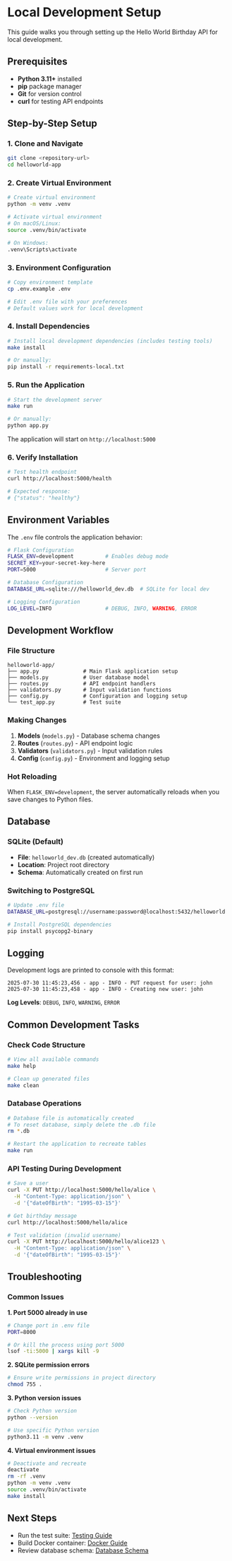 # Local Development Setup

This guide walks you through setting up the Hello World Birthday API for local development.

## Prerequisites

- **Python 3.11+** installed
- **pip** package manager
- **Git** for version control
- **curl** for testing API endpoints

## Step-by-Step Setup

### 1. Clone and Navigate
```bash
git clone <repository-url>
cd helloworld-app
```

### 2. Create Virtual Environment
```bash
# Create virtual environment
python -m venv .venv

# Activate virtual environment
# On macOS/Linux:
source .venv/bin/activate

# On Windows:
.venv\Scripts\activate
```

### 3. Environment Configuration
```bash
# Copy environment template
cp .env.example .env

# Edit .env file with your preferences
# Default values work for local development
```

### 4. Install Dependencies
```bash
# Install local development dependencies (includes testing tools)
make install

# Or manually:
pip install -r requirements-local.txt
```

### 5. Run the Application
```bash
# Start the development server
make run

# Or manually:
python app.py
```

The application will start on `http://localhost:5000`

### 6. Verify Installation
```bash
# Test health endpoint
curl http://localhost:5000/health

# Expected response:
# {"status": "healthy"}
```

## Environment Variables

The `.env` file controls the application behavior:

```bash
# Flask Configuration
FLASK_ENV=development          # Enables debug mode
SECRET_KEY=your-secret-key-here
PORT=5000                      # Server port

# Database Configuration
DATABASE_URL=sqlite:///helloworld_dev.db  # SQLite for local dev

# Logging Configuration
LOG_LEVEL=INFO                 # DEBUG, INFO, WARNING, ERROR
```

## Development Workflow

### File Structure
```
helloworld-app/
├── app.py              # Main Flask application setup
├── models.py           # User database model
├── routes.py           # API endpoint handlers  
├── validators.py       # Input validation functions
├── config.py           # Configuration and logging setup
└── test_app.py         # Test suite
```

### Making Changes

1. **Models** (`models.py`) - Database schema changes
2. **Routes** (`routes.py`) - API endpoint logic
3. **Validators** (`validators.py`) - Input validation rules
4. **Config** (`config.py`) - Environment and logging setup

### Hot Reloading

When `FLASK_ENV=development`, the server automatically reloads when you save changes to Python files.

## Database

### SQLite (Default)
- **File**: `helloworld_dev.db` (created automatically)
- **Location**: Project root directory
- **Schema**: Automatically created on first run

### Switching to PostgreSQL
```bash
# Update .env file
DATABASE_URL=postgresql://username:password@localhost:5432/helloworld

# Install PostgreSQL dependencies
pip install psycopg2-binary
```

## Logging

Development logs are printed to console with this format:
```
2025-07-30 11:45:23,456 - app - INFO - PUT request for user: john
2025-07-30 11:45:23,458 - app - INFO - Creating new user: john
```

**Log Levels**: `DEBUG`, `INFO`, `WARNING`, `ERROR`

## Common Development Tasks

### Check Code Structure
```bash
# View all available commands
make help

# Clean up generated files
make clean
```

### Database Operations
```bash
# Database file is automatically created
# To reset database, simply delete the .db file
rm *.db

# Restart the application to recreate tables
make run
```

### API Testing During Development
```bash
# Save a user
curl -X PUT http://localhost:5000/hello/alice \
  -H "Content-Type: application/json" \
  -d '{"dateOfBirth": "1995-03-15"}'

# Get birthday message
curl http://localhost:5000/hello/alice

# Test validation (invalid username)
curl -X PUT http://localhost:5000/hello/alice123 \
  -H "Content-Type: application/json" \
  -d '{"dateOfBirth": "1995-03-15"}'
```

## Troubleshooting

### Common Issues

**1. Port 5000 already in use**
```bash
# Change port in .env file
PORT=8000

# Or kill the process using port 5000
lsof -ti:5000 | xargs kill -9
```

**2. SQLite permission errors**
```bash
# Ensure write permissions in project directory
chmod 755 .
```

**3. Python version issues**
```bash
# Check Python version
python --version

# Use specific Python version
python3.11 -m venv .venv
```

**4. Virtual environment issues**
```bash
# Deactivate and recreate
deactivate
rm -rf .venv
python -m venv .venv
source .venv/bin/activate
make install
```

## Next Steps

- Run the test suite: [Testing Guide](local_testing.md)
- Build Docker container: [Docker Guide](docker.md)
- Review database schema: [Database Schema](db.md)